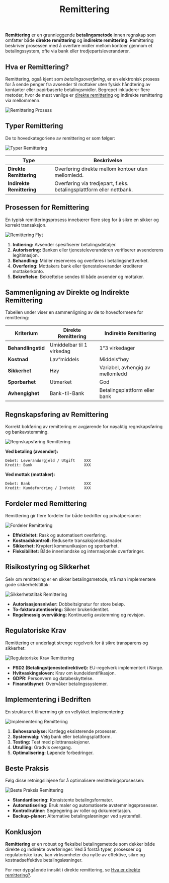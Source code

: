 ﻿---
title: "Remittering"
meta_title: "Remittering"
meta_description: '**Remittering** er en grunnleggende **betalingsmetode** innen regnskap som omfatter både **direkte remittering** og **indirekte remittering**. Remittering besk...'
slug: remittering
type: blog
layout: pages/single
---

**Remittering** er en grunnleggende **betalingsmetode** innen regnskap som omfatter både **direkte remittering** og **indirekte remittering**. Remittering beskriver prosessen med å overføre midler mellom kontoer gjennom et betalingssystem, ofte via bank eller tredjepartsleverandører.

## Hva er Remittering?

Remittering, også kjent som *betalingsoverføring*, er en elektronisk prosess for å sende penger fra avsender til mottaker uten fysisk håndtering av kontanter eller papirbaserte betalingsmidler. Begrepet inkluderer flere metoder, hvor de mest vanlige er [direkte remittering](/blogs/regnskap/hva-er-direkte-remittering "Hva er Direkte Remittering? Komplett Guide til Direkte Overføringer") og indirekte remittering via mellommenn.

![Remittering Prosess](remittering-prosess.svg)

## Typer Remittering

De to hovedkategoriene av remittering er som følger:

![Typer Remittering](typer-remittering.svg)

| Type                    | Beskrivelse                                                    |
|-------------------------|----------------------------------------------------------------|
| **Direkte Remittering**   | Overføring direkte mellom kontoer uten mellomledd.               |
| **Indirekte Remittering** | Overføring via tredjepart, f.eks. betalingsplattform eller nettbank. |

## Prosessen for Remittering

En typisk remitteringsprosess innebærer flere steg for å sikre en sikker og korrekt transaksjon.

![Remittering Flyt](remittering-flyt.svg)

1. **Initiering:** Avsender spesifiserer betalingsdetaljer.
2. **Autorisering:** Banken eller tjenesteleverandøren verifiserer avsenderens legitimasjon.
3. **Behandling:** Midler reserveres og overføres i betalingsnettverket.
4. **Overføring:** Mottakers bank eller tjenesteleverandør krediterer mottakerkonto.
5. **Bekreftelse:** Bekreftelse sendes til både avsender og mottaker.

## Sammenligning av Direkte og Indirekte Remittering

Tabellen under viser en sammenligning av de to hovedformene for remittering:

| Kriterium            | Direkte Remittering              | Indirekte Remittering                |
|----------------------|----------------------------------|--------------------------------------|
| **Behandlingstid**   | Umiddelbar til 1 virkedag        | 1“3 virkedager                       |
| **Kostnad**          | Lav“middels                      | Middels“høy                          |
| **Sikkerhet**        | Høy                              | Variabel, avhengig av mellomledd     |
| **Sporbarhet**       | Utmerket                         | God                                  |
| **Avhengighet**      | Bank-til-Bank                    | Betalingsplattform eller bank        |

## Regnskapsføring av Remittering

Korrekt bokføring av remittering er avgjørende for nøyaktig regnskapsføring og bankavstemming.

![Regnskapsføring Remittering](regnskapsforing-remittering.svg)

**Ved betaling (avsender):**
```text
Debet: Leverandørgjeld / Utgift    XXX
Kredit: Bank                       XXX
```

**Ved mottak (mottaker):**
```text
Debet: Bank                        XXX
Kredit: Kundefordring / Inntekt    XXX
```

## Fordeler med Remittering

Remittering gir flere fordeler for både bedrifter og privatpersoner:

![Fordeler Remittering](fordeler-remittering.svg)

* **Effektivitet:** Rask og automatisert overføring.
* **Kostnadskontroll:** Reduserte transaksjonskostnader.
* **Sikkerhet:** Kryptert kommunikasjon og sporbarhet.
* **Fleksibilitet:** Både innenlandske og internasjonale overføringer.

## Risikostyring og Sikkerhet

Selv om remittering er en sikker betalingsmetode, må man implementere gode sikkerhetstiltak:

![Sikkerhetstiltak Remittering](sikkerhetstiltak-remittering.svg)

* **Autorisasjonsnivåer:** Dobbeltsignatur for store beløp.
* **To-faktorautentisering:** Sikrer brukeridentitet.
* **Regelmessig overvåking:** Kontinuerlig avstemming og revisjon.

## Regulatoriske Krav

Remittering er underlagt strenge regelverk for å sikre transparens og sikkerhet:

![Regulatoriske Krav Remittering](regulatoriske-krav-remittering.svg)

* **PSD2 (Betalingstjenestedirektivet):** EU-regelverk implementert i Norge.
* **Hvitvaskingsloven:** Krav om kundeidentifikasjon.
* **GDPR:** Personvern og databeskyttelse.
* **Finanstilsynet:** Overvåker betalingssystemer.

## Implementering i Bedriften

En strukturert tilnærming gir en vellykket implementering:

![Implementering Remittering](implementering-remittering.svg)

1. **Behovsanalyse:** Kartlegg eksisterende prosesser.
2. **Systemvalg:** Velg bank eller betalingsplattform.
3. **Testing:** Test med pilottransaksjoner.
4. **Utrulling:** Gradvis overgang.
5. **Optimalisering:** Løpende forbedringer.

## Beste Praksis

Følg disse retningslinjene for å optimalisere remitteringsprosessen:

![Beste Praksis Remittering](beste-praksis-remittering.svg)

* **Standardisering:** Konsistente betalingsformater.
* **Automatisering:** Bruk maler og automatiserte avstemmingsprosesser.
* **Kontrollrutiner:** Segregering av roller og dokumentasjon.
* **Backup-planer:** Alternative betalingsløsninger ved systemfeil.

## Konklusjon

**Remittering** er en robust og fleksibel betalingsmetode som dekker både direkte og indirekte overføringer. Ved å forstå typer, prosesser og regulatoriske krav, kan virksomheter dra nytte av effektive, sikre og kostnadseffektive betalingsløsninger.

For mer dypgående innsikt i direkte remittering, se [Hva er direkte remittering?](/blogs/regnskap/hva-er-direkte-remittering "Hva er Direkte Remittering? Komplett Guide til Direkte Overføringer").










